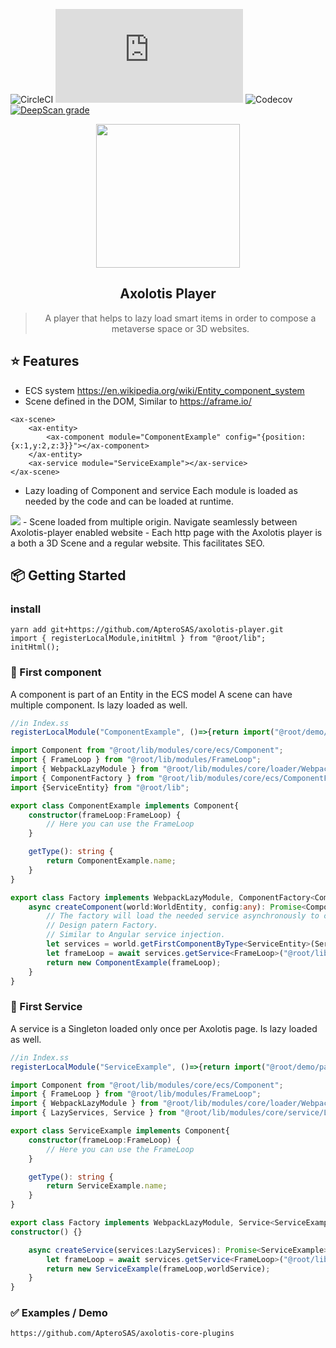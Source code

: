 ![CircleCI](https://img.shields.io/circleci/build/github/ApteroSAS/axolotis-player/main?token=31ab90ba9847874df906492621e7b6861e360ef4) ![GitHub file size in bytes](https://img.shields.io/github/size/ApteroSAS/axolotis-player/build/index.js) ![Codecov](https://img.shields.io/codecov/c/github/ApteroSAS/axolotis-player?token=KLLGS2TVNE) [![DeepScan grade](https://deepscan.io/api/teams/17440/projects/20804/branches/578065/badge/grade.svg)](https://deepscan.io/dashboard#view=project&tid=17440&pid=20804&bid=578065)

<div align="center">
 <img align="center" width="230" src="https://cloudflare-ipfs.com/ipfs/bafkreifsgnkf7botlzpwcc2lv57ugwgf3xrmcjrez2kez4qd7o2cs3zjjm" />
  <h2>Axolotis Player</h2>
  <blockquote>A player that helps to lazy load smart items in order to compose a metaverse space or 3D websites.</blockquote>
  <strong></strong>

</div>

## ⭐️ Features

- ECS system https://en.wikipedia.org/wiki/Entity_component_system
- Scene defined in the DOM, Similar to https://aframe.io/
```
<ax-scene>
    <ax-entity>
        <ax-component module="ComponentExample" config="{position:{x:1,y:2,z:3}}"></ax-component>
    </ax-entity>
    <ax-service module="ServiceExample"></ax-service>
</ax-scene>
```
- Lazy loading of Component and service
Each module is loaded as needed by the code and can be loaded at runtime.
<img src="https://cloudflare-ipfs.com/ipfs/bafkreifeh2bhoxjflljq3btgixhhe4w2fh2ibuzmhjmvsjbb7nhsuswzc4" />
- Scene loaded from multiple origin. Navigate seamlessly between Axolotis-player enabled website
- Each http page with the Axolotis player is a both a 3D Scene and a regular website. This facilitates SEO.

## 📦 Getting Started
### install

```
yarn add git+https://github.com/ApteroSAS/axolotis-player.git
import { registerLocalModule,initHtml } from "@root/lib";
initHtml();
```

### 💎 First component
A component is part of an Entity in the ECS model
A scene can have multiple component.
Is lazy loaded as well.

```typescript
//in Index.ss
registerLocalModule("ComponentExample", ()=>{return import("@root/demo/page/ComponentExample")});
```

```typescript
import Component from "@root/lib/modules/core/ecs/Component";
import { FrameLoop } from "@root/lib/modules/FrameLoop";
import { WebpackLazyModule } from "@root/lib/modules/core/loader/WebpackLoader";
import { ComponentFactory } from "@root/lib/modules/core/ecs/ComponentFactory";
import {ServiceEntity} from "@root/lib";

export class ComponentExample implements Component{
    constructor(frameLoop:FrameLoop) {
        // Here you can use the FrameLoop
    }

    getType(): string {
        return ComponentExample.name;
    }
}

export class Factory implements WebpackLazyModule, ComponentFactory<ComponentExample>{
    async createComponent(world:WorldEntity, config:any): Promise<ComponentExample> {
        // The factory will load the needed service asynchronously to create an instance of this component. 
        // Design patern Factory. 
        // Similar to Angular service injection.
        let services = world.getFirstComponentByType<ServiceEntity>(ServiceEntity.name);
        let frameLoop = await services.getService<FrameLoop>("@root/lib/modules/FrameLoop");
        return new ComponentExample(frameLoop);
    }
}
```
### 🚀 First Service

A service is a Singleton loaded only once per Axolotis page.
Is lazy loaded as well.

```typescript
//in Index.ss
registerLocalModule("ServiceExample", ()=>{return import("@root/demo/page/ServiceExample")});
```

```typescript
import Component from "@root/lib/modules/core/ecs/Component";
import { FrameLoop } from "@root/lib/modules/FrameLoop";
import { WebpackLazyModule } from "@root/lib/modules/core/loader/WebpackLoader";
import { LazyServices, Service } from "@root/lib/modules/core/service/LazyServices";

export class ServiceExample implements Component{
    constructor(frameLoop:FrameLoop) {
        // Here you can use the FrameLoop
    }

    getType(): string {
        return ServiceExample.name;
    }
}

export class Factory implements WebpackLazyModule, Service<ServiceExample>{
constructor() {}

    async createService(services:LazyServices): Promise<ServiceExample> {
        let frameLoop = await services.getService<FrameLoop>("@root/lib/modules/FrameLoop");
        return new ServiceExample(frameLoop,worldService);
    }
}
```

### ✅ Examples / Demo

```
https://github.com/ApteroSAS/axolotis-core-plugins
```
